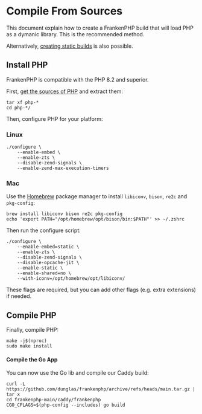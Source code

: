 # Compile From Sources

This document explain how to create a FrankenPHP build that will load PHP as a dymanic library.
This is the recommended method.

Alternatively, [creating static builds](static.md) is also possible.

## Install PHP

FrankenPHP is compatible with the PHP 8.2 and superior.

First, [get the sources of PHP](https://www.php.net/downloads.php) and extract them:

```
tar xf php-*
cd php-*/
```

Then, configure PHP for your platform:

### Linux

```
./configure \
    --enable-embed \
    --enable-zts \
    --disable-zend-signals \
    --enable-zend-max-execution-timers
```

### Mac

Use the [Homebrew](https://brew.sh/) package manager to install
`libiconv`, `bison`, `re2c` and `pkg-config`:

```
brew install libiconv bison re2c pkg-config
echo 'export PATH="/opt/homebrew/opt/bison/bin:$PATH"' >> ~/.zshrc
```

Then run the configure script:

```
./configure \
    --enable-embed=static \
    --enable-zts \
    --disable-zend-signals \
    --disable-opcache-jit \
    --enable-static \
    --enable-shared=no \
    --with-iconv=/opt/homebrew/opt/libiconv/
```

These flags are required, but you can add other flags (e.g. extra extensions)
if needed.

## Compile PHP

Finally, compile PHP:

```
make -j$(nproc)
sudo make install
```

#### Compile the Go App

You can now use the Go lib and compile our Caddy build:

```
curl -L https://github.com/dunglas/frankenphp/archive/refs/heads/main.tar.gz | tar x
cd frankenphp-main/caddy/frankenphp
CGO_CFLAGS=$(php-config --includes) go build
```
